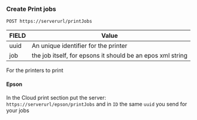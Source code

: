 ### Create Print jobs

`POST https://serverurl/printJobs`

| FIELD | Value |
|-------|-------|
| uuid  | An unique identifier for the printer |
| job   | the job itself, for epsons it should be an epos xml string |

For the printers to print
#### Epson ####
In the Cloud print section put the server:
`https://serverurl/epson/printJobs`
and in `ID` the same `uuid` you send for your jobs



